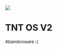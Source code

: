 <img src="https://media.giphy.com/media/xFoSdmJZKPUG8Elhph/giphy.gif">

# TNT OS V2

Abandonware :(

